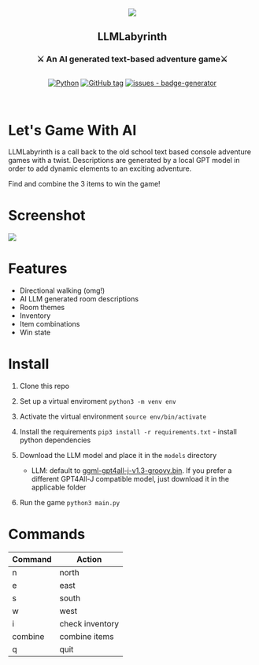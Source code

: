<br/>

<div align="center" style="margin: 30px;">
	<img src="https://github.com/ronaldstoner/LLMLabyrinth/blob/main/img/logo.png?raw=true" align="center" /> 
	<br />
	<h2>LLMLabyrinth</h2>
	<h3>⚔️ An AI generated text-based adventure game⚔️</h3>
</div>

<div align="center">

[![Python](https://img.shields.io/badge/python-3670A0?style=for-the-badge&logo=python&logoColor=ffdd54)](https://www.python.org/)
[![GitHub tag](https://img.shields.io/github/tag/ronaldstoner/LLMLabyrinth?include_prereleases=&sort=semver)](https://github.com/ronaldstoner/LLMLabyrinth/releases/) [![issues - badge-generator](https://img.shields.io/github/issues/ronaldstoner/LLMLabyrinth)](https://github.com/ronaldstoner/LLMLabyrinth)

</div>

<br/>

# Let's Game With AI
LLMLabyrinth is a call back to the old school text based console adventure games with a twist. Descriptions are generated by a local GPT model in order to add dynamic elements to an exciting adventure. 

Find and combine the 3 items to win the game!

# Screenshot
<img src="https://github.com/ronaldstoner/LLMLabyrinth/blob/main/img/game.png?raw=true" align="center" /> 

# Features
- Directional walking (omg!)
- AI LLM generated room descriptions
- Room themes
- Inventory
- Item combinations
- Win state
 	
# Install

1. Clone this repo
2. Set up a virtual enviroment
	`python3 -m venv env`
3. Activate the virtual environment
	`source env/bin/activate`
4. Install the requirements
	`pip3 install -r requirements.txt` - install python dependencies
5.  Download the LLM model and place it in the `models` directory
	- LLM: default to [ggml-gpt4all-j-v1.3-groovy.bin](https://gpt4all.io/models/ggml-gpt4all-j-v1.3-groovy.bin). If you prefer a different GPT4All-J compatible model, just download it in the applicable folder

6. Run the game
	`python3 main.py`

# Commands
| Command | Action |
|--|--|
| n | north |
| e | east |
| s | south |
| w | west |
| i | check inventory |
| combine | combine items |
| q | quit |
